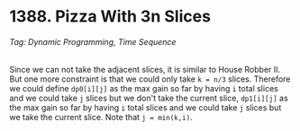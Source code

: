 # 1388. Pizza With 3n Slices

###### Tag: Dynamic Programming, Time Sequence

Since we can not take the adjacent slices, it is similar to House Robber II. But one more constraint is that we could only take `k = n/3` slices. Therefore we could define `dp0[i][j]` as the max gain so far by
having `i` total slices and we could take `j` slices but we don't take the current slice,  `dp1[i][j]` as the max gain so far by having `i` total slices and we could take `j` slices but we take the current slice.
Note that `j = min(k,i)`.
